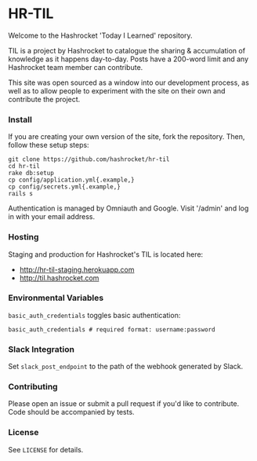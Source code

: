 # HR-TIL

Welcome to the Hashrocket 'Today I Learned' repository.

TIL is a project by Hashrocket to catalogue the sharing & accumulation of knowledge as it happens day-to-day. Posts have a 200-word limit and any Hashrocket team member can contribute.

This site was open sourced as a window into our development process, as well as to allow people to experiment with the site on their own and contribute the project.

### Install

If you are creating your own version of the site, fork the repository. Then, follow these setup steps:

```
git clone https://github.com/hashrocket/hr-til
cd hr-til
rake db:setup
cp config/application.yml{.example,}
cp config/secrets.yml{.example,}
rails s
```

Authentication is managed by Omniauth and Google. Visit '/admin' and log in with your email address.

### Hosting

Staging and production for Hashrocket's TIL is located here:

* http://hr-til-staging.herokuapp.com
* http://til.hashrocket.com

### Environmental Variables

`basic_auth_credentials` toggles basic authentication:

```
basic_auth_credentials # required format: username:password
```

### Slack Integration

Set `slack_post_endpoint` to the path of the webhook generated by Slack.

### Contributing

Please open an issue or submit a pull request if you'd like to contribute. Code should be accompanied by tests.

### License

See `LICENSE` for details.
